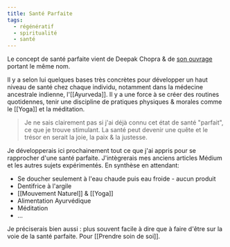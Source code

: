```yaml
---
title: Santé Parfaite
tags:
  - régénératif
  - spiritualité
  - santé
---
```

Le concept de santé parfaite vient de Deepak Chopra & de [son ouvrage](https://fr.wikipedia.org/wiki/Deepak_Chopra) portant le même nom.

Il y a selon lui quelques bases très concrètes pour développer un haut niveau de santé chez chaque individu, notamment dans la médecine ancestrale indienne, l'[[Ayurveda]]. Il y a une force à se créer des routines quotidennes, tenir une discipline de pratiques physiques & morales comme le [[Yoga]] et la méditation.

> Je ne sais clairement pas si j'ai déjà connu cet état de santé "parfait", ce que je trouve stimulant. La santé peut devenir une quête et le trésor en serait la joie, la paix & la justesse.


Je développerais ici prochainement tout ce que j'ai appris pour se rapprocher d'une santé parfaite. J'intègrerais mes anciens articles Médium et les autres sujets expérimentés. En synthèse en attendant:

- Se doucher seulement à l'eau chaude puis eau froide - aucun produit
- Dentifrice à l'argile
- [[Mouvement Naturel]] & [[Yoga]]
- Alimentation Ayurvédique
- Méditation
- ...

Je préciserais bien aussi : plus souvent facile à dire que à faire d'être sur la voie de la santé parfaite. Pour [[Prendre soin de soi]].
